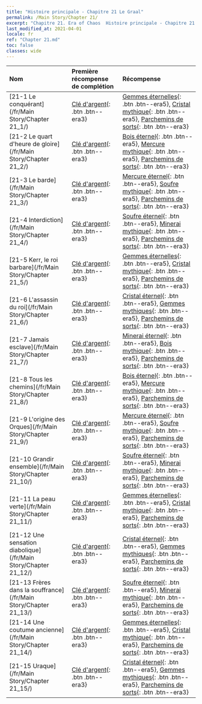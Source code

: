 ```yaml
---
title: "Histoire principale - Chapitre 21 Le Graal"
permalink: /Main Story/Chapter 21/
excerpt: "Chapitre 21. Era of Chaos  Histoire principale - Chapitre 21. Le Graal"
last_modified_at: 2021-04-01
locale: fr
ref: "Chapter 21.md"
toc: false
classes: wide
---
```


  | Nom |  Première récompense de complétion | Récompense |
  |:------------|:------------|:------------| 
  | [21-1 Le conquérant](/fr/Main Story/Chapter 21_1/) | [Clé d'argent](/fr/Items/con_693/){: .btn .btn--era3} | [Gemmes éternelles](/fr/Items/mat_72/){: .btn .btn--era5}, [Cristal mythique](/fr/Items/mat_66/){: .btn .btn--era5}, [Parchemins de sorts](/fr/Items/con_694/){: .btn .btn--era3} |
  | [21-2 Le quart d'heure de gloire](/fr/Main Story/Chapter 21_2/) | [Clé d'argent](/fr/Items/con_693/){: .btn .btn--era3} | [Bois éternel](/fr/Items/mat_69/){: .btn .btn--era5}, [Mercure mythique](/fr/Items/mat_63/){: .btn .btn--era5}, [Parchemins de sorts](/fr/Items/con_694/){: .btn .btn--era3} |
  | [21-3 Le barde](/fr/Main Story/Chapter 21_3/) | [Clé d'argent](/fr/Items/con_693/){: .btn .btn--era3} | [Mercure éternel](/fr/Items/mat_70/){: .btn .btn--era5}, [Soufre mythique](/fr/Items/mat_64/){: .btn .btn--era5}, [Parchemins de sorts](/fr/Items/con_694/){: .btn .btn--era3} |
  | [21-4 Interdiction](/fr/Main Story/Chapter 21_4/) | [Clé d'argent](/fr/Items/con_693/){: .btn .btn--era3} | [Soufre éternel](/fr/Items/mat_71/){: .btn .btn--era5}, [Minerai mythique](/fr/Items/mat_61/){: .btn .btn--era5}, [Parchemins de sorts](/fr/Items/con_694/){: .btn .btn--era3} |
  | [21-5 Kerr, le roi barbare](/fr/Main Story/Chapter 21_5/) | [Clé d'argent](/fr/Items/con_693/){: .btn .btn--era3} | [Gemmes éternelles](/fr/Items/mat_72/){: .btn .btn--era5}, [Cristal mythique](/fr/Items/mat_66/){: .btn .btn--era5}, [Parchemins de sorts](/fr/Items/con_694/){: .btn .btn--era3} |
  | [21-6 L'assassin du roi](/fr/Main Story/Chapter 21_6/) | [Clé d'argent](/fr/Items/con_693/){: .btn .btn--era3} | [Cristal éternel](/fr/Items/mat_73/){: .btn .btn--era5}, [Gemmes mythiques](/fr/Items/mat_65/){: .btn .btn--era5}, [Parchemins de sorts](/fr/Items/con_694/){: .btn .btn--era3} |
  | [21-7 Jamais esclave](/fr/Main Story/Chapter 21_7/) | [Clé d'argent](/fr/Items/con_693/){: .btn .btn--era3} | [Minerai éternel](/fr/Items/mat_68/){: .btn .btn--era5}, [Bois mythique](/fr/Items/mat_62/){: .btn .btn--era5}, [Parchemins de sorts](/fr/Items/con_694/){: .btn .btn--era3} |
  | [21-8 Tous les chemins](/fr/Main Story/Chapter 21_8/) | [Clé d'argent](/fr/Items/con_693/){: .btn .btn--era3} | [Bois éternel](/fr/Items/mat_69/){: .btn .btn--era5}, [Mercure mythique](/fr/Items/mat_63/){: .btn .btn--era5}, [Parchemins de sorts](/fr/Items/con_694/){: .btn .btn--era3} |
  | [21-9 L'origine des Orques](/fr/Main Story/Chapter 21_9/) | [Clé d'argent](/fr/Items/con_693/){: .btn .btn--era3} | [Mercure éternel](/fr/Items/mat_70/){: .btn .btn--era5}, [Soufre mythique](/fr/Items/mat_64/){: .btn .btn--era5}, [Parchemins de sorts](/fr/Items/con_694/){: .btn .btn--era3} |
  | [21-10 Grandir ensemble](/fr/Main Story/Chapter 21_10/) | [Clé d'argent](/fr/Items/con_693/){: .btn .btn--era3} | [Soufre éternel](/fr/Items/mat_71/){: .btn .btn--era5}, [Minerai mythique](/fr/Items/mat_61/){: .btn .btn--era5}, [Parchemins de sorts](/fr/Items/con_694/){: .btn .btn--era3} |
  | [21-11 La peau verte](/fr/Main Story/Chapter 21_11/) | [Clé d'argent](/fr/Items/con_693/){: .btn .btn--era3} | [Gemmes éternelles](/fr/Items/mat_72/){: .btn .btn--era5}, [Cristal mythique](/fr/Items/mat_66/){: .btn .btn--era5}, [Parchemins de sorts](/fr/Items/con_694/){: .btn .btn--era3} |
  | [21-12 Une sensation diabolique](/fr/Main Story/Chapter 21_12/) | [Clé d'argent](/fr/Items/con_693/){: .btn .btn--era3} | [Cristal éternel](/fr/Items/mat_73/){: .btn .btn--era5}, [Gemmes mythiques](/fr/Items/mat_65/){: .btn .btn--era5}, [Parchemins de sorts](/fr/Items/con_694/){: .btn .btn--era3} |
  | [21-13 Frères dans la souffrance](/fr/Main Story/Chapter 21_13/) | [Clé d'argent](/fr/Items/con_693/){: .btn .btn--era3} | [Soufre éternel](/fr/Items/mat_71/){: .btn .btn--era5}, [Minerai mythique](/fr/Items/mat_61/){: .btn .btn--era5}, [Parchemins de sorts](/fr/Items/con_694/){: .btn .btn--era3} |
  | [21-14 Une coutume ancienne](/fr/Main Story/Chapter 21_14/) | [Clé d'argent](/fr/Items/con_693/){: .btn .btn--era3} | [Gemmes éternelles](/fr/Items/mat_72/){: .btn .btn--era5}, [Cristal mythique](/fr/Items/mat_66/){: .btn .btn--era5}, [Parchemins de sorts](/fr/Items/con_694/){: .btn .btn--era3} |
  | [21-15 Uraque](/fr/Main Story/Chapter 21_15/) | [Clé d'argent](/fr/Items/con_693/){: .btn .btn--era3} | [Cristal éternel](/fr/Items/mat_73/){: .btn .btn--era5}, [Gemmes mythiques](/fr/Items/mat_65/){: .btn .btn--era5}, [Parchemins de sorts](/fr/Items/con_694/){: .btn .btn--era3} |
